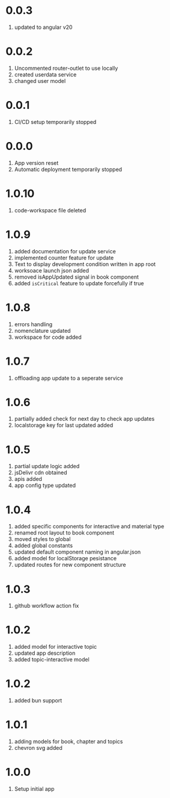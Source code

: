 # 0.0.3

1. updated to angular v20

# 0.0.2

1. Uncommented router-outlet to use locally
2. created userdata service
3. changed user model

# 0.0.1

1. CI/CD setup temporarily stopped

# 0.0.0

1. App version reset
2. Automatic deployment temporarily stopped

# 1.0.10

1. code-workspace file deleted

# 1.0.9

1. added documentation for update service
2. implemented counter feature for update 
3. Text to display development condition written in app root
4. worksoace launch json added
5. removed isAppUpdated signal in book component
6. added `isCritical` feature to update forcefully if true

# 1.0.8

1. errors handling
2. nomenclature updated
3. workspace for code added

# 1.0.7

1. offloading app update to a seperate service

# 1.0.6

1. partially added check for next day to check app updates
2. localstorage key for last updated added

# 1.0.5

1. partial update logic added
2. jsDelivr cdn obtained
3. apis added
4. app config type updated

# 1.0.4

1. added specific components for interactive and material type
2. renamed root layout to book component
3. moved styles to global
4. added global constants
5. updated default component naming in angular.json
6. added model for localStorage pesistance
7. updated routes for new component structure

# 1.0.3

1. github workflow action fix

# 1.0.2

1. added model for interactive topic
2. updated app description
3. added topic-interactive model

# 1.0.2

1. added bun support

# 1.0.1

1. adding models for book, chapter and topics
2. chevron svg added

# 1.0.0

1. Setup initial app